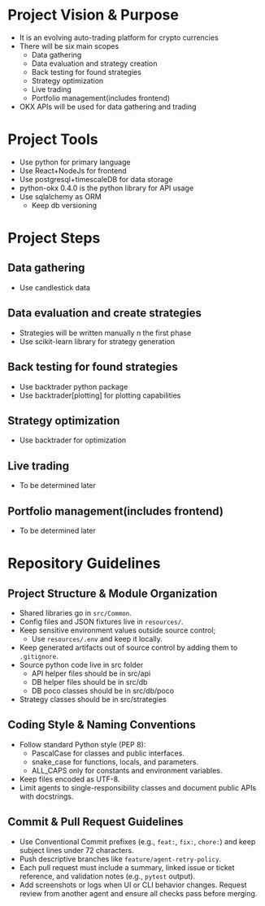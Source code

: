 # Project Vision & Purpose
- It is an evolving auto-trading platform for crypto currencies
- There will be six main scopes
    - Data gathering
    - Data evaluation and strategy creation
    - Back testing for found strategies
    - Strategy optimization
    - Live trading
    - Portfolio management(includes frontend)
- OKX APIs will be used for data gathering and trading

# Project Tools
- Use python for primary language
- Use React+NodeJs for frontend
- Use postgresql+timescaleDB for data storage
- python-okx 0.4.0 is the python library for API usage
- Use sqlalchemy as ORM
    - Keep db versioning

# Project Steps

## Data gathering
- Use candlestick data

## Data evaluation and create strategies
- Strategies will be written manually n the first phase
- Use scikit-learn library for strategy generation

## Back testing for found strategies
- Use backtrader python package
- Use backtrader[plotting] for plotting capabilities

## Strategy optimization
- Use backtrader for optimization

## Live trading
- To be determined later

## Portfolio management(includes frontend)
- To be determined later


# Repository Guidelines

## Project Structure & Module Organization
- Shared libraries go in `src/Common`. 
- Config files and JSON fixtures live in `resources/`. 
- Keep sensitive environment values outside source control;
    - Use `resources/.env` and keep it locally.
- Keep generated artifacts out of source control by adding them to `.gitignore`.
- Source python code live in src folder
    - API helper files should be in src/api
    - DB helper files should be in src/db
    - DB poco classes should be in src/db/poco
- Strategy classes should be in src/strategies

## Coding Style & Naming Conventions
- Follow standard Python style (PEP 8):
    - PascalCase for classes and public interfaces.
    - snake_case for functions, locals, and parameters.
    - ALL_CAPS only for constants and environment variables.
- Keep files encoded as UTF-8.
- Limit agents to single-responsibility classes and document public APIs with docstrings.

## Commit & Pull Request Guidelines
- Use Conventional Commit prefixes (e.g., `feat:`, `fix:`, `chore:`) and keep subject lines under 72 characters. 
- Push descriptive branches like `feature/agent-retry-policy`. 
- Each pull request must include a summary, linked issue or ticket reference, and validation notes (e.g., `pytest` output). 
- Add screenshots or logs when UI or CLI behavior changes. Request review from another agent and ensure all checks pass before merging.
